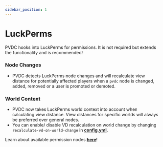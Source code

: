 ```yaml
---
sidebar_position: 1
---
```


# LuckPerms

PVDC hooks into LuckPerms for permissions. It is not required but extends the functionality and is recommended!

### Node Changes
- PVDC detects LuckPerms node changes and will recalculate view distance for potentially affected players when a `pvdc` node is changed, added, removed or a user is promoted or demoted.

### World Context
- PVDC now takes LuckPerms world context into account when calculating view distance. View distances for specific worlds will always be preferred over general nodes.
- You can enable/ disable VD recalculation on world change by changing `recalculate-vd-on-world-change` in **[config.yml](../config/config.yml.md)**.

Learn about available permission nodes **[here](../usage/permissions.md)**!